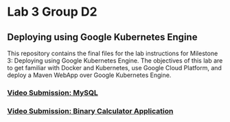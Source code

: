 # Lab 3 Group D2
## Deploying using Google Kubernetes Engine
This repository contains the final files for the lab instructions for Milestone 3: Deploying using Google Kubernetes Engine. The objectives of this lab are to get familiar with Docker and Kubernetes, use Google Cloud Platform, and deploy a Maven WebApp over Google Kubernetes Engine.
### [Video Submission: MySQL](https://drive.google.com/file/d/1PI37o5WOMcj9i4h4gtsV_RrpXD7AjlcR/view?usp=share_link)
### [Video Submission: Binary Calculator Application](https://drive.google.com/file/d/1SFqGBDPfnm_xGQNwn6EnOeYKG5i4DaKM/view?usp=share_link)
